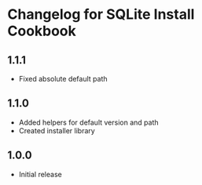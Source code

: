 # Changelog for SQLite Install Cookbook

## 1.1.1

* Fixed absolute default path

## 1.1.0

* Added helpers for default version and path
* Created installer library

## 1.0.0

* Initial release
